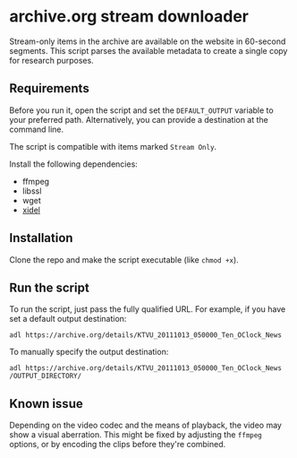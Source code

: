 # archive.org stream downloader

Stream-only items in the archive are available on the website in 60-second segments.
This script parses the available metadata to create a single copy for research purposes.

## Requirements

Before you run it, open the script and set the `DEFAULT_OUTPUT` variable to your preferred path. Alternatively, you can provide a destination at the command line. 

The script is compatible with items marked `Stream Only`.

Install the following dependencies:

* ffmpeg
* libssl
* wget
* [xidel](https://www.videlibri.de/xidel.html)

## Installation

Clone the repo and make the script executable (like `chmod +x`).

## Run the script

To run the script, just pass the fully qualified URL.
For example, if you have set a default output destination:

```
adl https://archive.org/details/KTVU_20111013_050000_Ten_OClock_News
```

To manually specify the output destination:

```
adl https://archive.org/details/KTVU_20111013_050000_Ten_OClock_News /OUTPUT_DIRECTORY/
```

## Known issue

Depending on the video codec and the means of playback, the video may show a visual aberration.
This might be fixed by adjusting the `ffmpeg` options, or by encoding the clips before they're combined.
